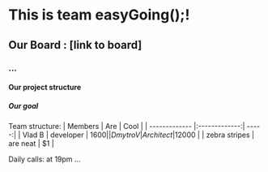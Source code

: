 # This is team easyGoing();!
## Our Board : [link to board]
### ...
#### Our project structure
##### Our goal

Team structure:
| Members       | Are           | Cool  |
| ------------- |:-------------:| -----:|
| Vlad B        | developer     | $1600 |
| Dmytro V      | Architect     |$12000 |
| zebra stripes | are neat      |    $1 |

Daily calls: at 19pm ...